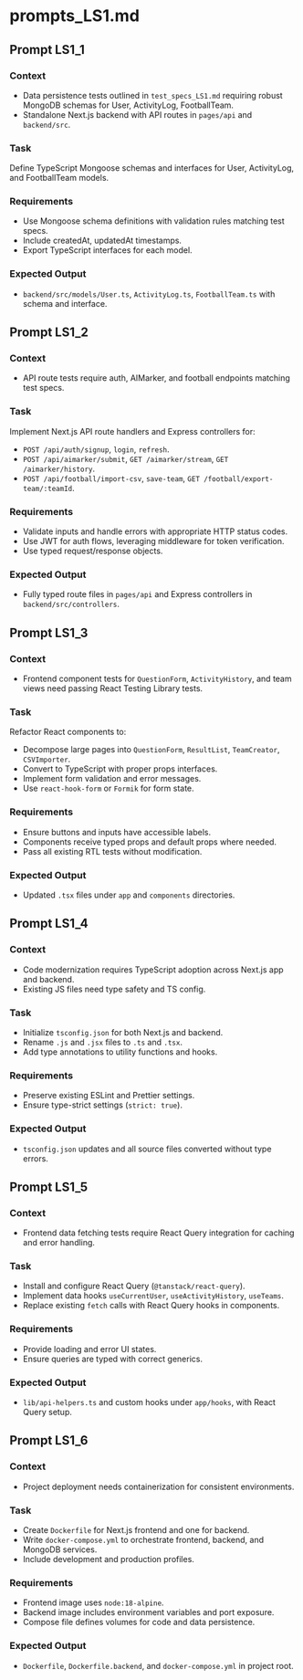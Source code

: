 # prompts_LS1.md

## Prompt LS1_1

### Context
- Data persistence tests outlined in `test_specs_LS1.md` requiring robust MongoDB schemas for User, ActivityLog, FootballTeam.
- Standalone Next.js backend with API routes in `pages/api` and `backend/src`.

### Task
Define TypeScript Mongoose schemas and interfaces for User, ActivityLog, and FootballTeam models.

### Requirements
- Use Mongoose schema definitions with validation rules matching test specs.
- Include createdAt, updatedAt timestamps.
- Export TypeScript interfaces for each model.

### Expected Output
- `backend/src/models/User.ts`, `ActivityLog.ts`, `FootballTeam.ts` with schema and interface.

## Prompt LS1_2

### Context
- API route tests require auth, AIMarker, and football endpoints matching test specs.

### Task
Implement Next.js API route handlers and Express controllers for:
- `POST /api/auth/signup`, `login`, `refresh`.
- `POST /api/aimarker/submit`, `GET /aimarker/stream`, `GET /aimarker/history`.
- `POST /api/football/import-csv`, `save-team`, `GET /football/export-team/:teamId`.

### Requirements
- Validate inputs and handle errors with appropriate HTTP status codes.
- Use JWT for auth flows, leveraging middleware for token verification.
- Use typed request/response objects.

### Expected Output
- Fully typed route files in `pages/api` and Express controllers in `backend/src/controllers`.

## Prompt LS1_3

### Context
- Frontend component tests for `QuestionForm`, `ActivityHistory`, and team views need passing React Testing Library tests.

### Task
Refactor React components to:
- Decompose large pages into `QuestionForm`, `ResultList`, `TeamCreator`, `CSVImporter`.
- Convert to TypeScript with proper props interfaces.
- Implement form validation and error messages.
- Use `react-hook-form` or `Formik` for form state.

### Requirements
- Ensure buttons and inputs have accessible labels.
- Components receive typed props and default props where needed.
- Pass all existing RTL tests without modification.

### Expected Output
- Updated `.tsx` files under `app` and `components` directories.

## Prompt LS1_4

### Context
- Code modernization requires TypeScript adoption across Next.js app and backend.
- Existing JS files need type safety and TS config.

### Task
- Initialize `tsconfig.json` for both Next.js and backend.
- Rename `.js` and `.jsx` files to `.ts` and `.tsx`.
- Add type annotations to utility functions and hooks.

### Requirements
- Preserve existing ESLint and Prettier settings.
- Ensure type-strict settings (`strict: true`).

### Expected Output
- `tsconfig.json` updates and all source files converted without type errors.

## Prompt LS1_5

### Context
- Frontend data fetching tests require React Query integration for caching and error handling.

### Task
- Install and configure React Query (`@tanstack/react-query`).
- Implement data hooks `useCurrentUser`, `useActivityHistory`, `useTeams`.
- Replace existing `fetch` calls with React Query hooks in components.

### Requirements
- Provide loading and error UI states.
- Ensure queries are typed with correct generics.

### Expected Output
- `lib/api-helpers.ts` and custom hooks under `app/hooks`, with React Query setup.

## Prompt LS1_6

### Context
- Project deployment needs containerization for consistent environments.

### Task
- Create `Dockerfile` for Next.js frontend and one for backend.
- Write `docker-compose.yml` to orchestrate frontend, backend, and MongoDB services.
- Include development and production profiles.

### Requirements
- Frontend image uses `node:18-alpine`.
- Backend image includes environment variables and port exposure.
- Compose file defines volumes for code and data persistence.

### Expected Output
- `Dockerfile`, `Dockerfile.backend`, and `docker-compose.yml` in project root.